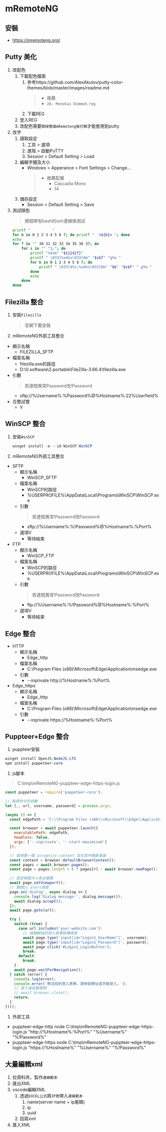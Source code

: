 # mRemoteNG 

## 安裝
* https://mremoteng.org/

## Putty 美化
1. 改配色
	1. 下載配色檔案
		1. 參考https://github.com/AlexAkulov/putty-color-themes/blob/master/images/readme.md
            > * 推薦
            > * `28. Monokai Dimmed.reg`
		2. 下載REG 
	2. 登入REG
	3. 改配色需要`關掉整個mRemoteng後打開`才能套用到putty
2. 改字
	1. 讀取設定
		1. 工具 > 選項
		2. 進階 > 啟動PuTTY
		3. Session > Default Setting > Load
	2. 編輯字體及大小
		* Windows > Apperance > Font Settings > Change...
          > - 推薦配置 
          >   * Cascadia Mono 
          >   * 14
	3. 儲存設定
		* Session > Default Setting > Save
3. 測試顏色
   > 開個帶有bash的ssh連線做測試
    ```sh
    printf "          "
    for b in 0 1 2 3 4 5 6 7; do printf "  4${b}m "; done
    echo
    for f in "" 30 31 32 33 34 35 36 37; do
        for s in "" "1;"; do
            printf "%4sm" "${s}${f}"
            printf " \033[%sm%s\033[0m" "$s$f" "gYw "
            for b in 0 1 2 3 4 5 6 7; do
                printf " \033[4%s;%sm%s\033[0m" "$b" "$s$f" " gYw "
            done
            echo
        done
    done
    ```

## Filezilla 整合
1. 安裝`Filezilla`
    > 官網下載安裝
2. mRemoteNG外部工具整合
  * 顯示名稱
    * FILEZILLA_SFTP
  * 檔案名稱
    * filezilla.exe的路徑
    * D:\0.software\2.portable\FileZilla-3.66.4\filezilla.exe
  * 引數
    > 若連間異常Password改!Password
    * sftp://%Username%:%Password%@%Hostname%:22%Userfield%
  * 合整試嘗
    * V

## WinSCP 整合
1. 安裝`WinSCP`
    ```ps1
    winget install -e --id WinSCP.WinSCP
    ```
2. mRemoteNG外部工具整合
  * SFTP
    * 顯示名稱
      * WinSCP_SFTP
    * 檔案名稱
      * WinSCP的路徑
      * %USERPROFILE%\AppData\Local\Programs\WinSCP\WinSCP.exe
    * 引數
      > 若連間異常!Password改Password
      * sftp://%Username%:%!Password%@%Hostname%:%Port%
    * 選項V
      * 等待結束
  * FTP
    * 顯示名稱
      * WinSCP_FTP
    * 檔案名稱
      * WinSCP的路徑
      * %USERPROFILE%\AppData\Local\Programs\WinSCP\WinSCP.exe
    * 引數
      > 若連間異常!Password改Password
      * ftp://%Username%:%!Password%@%Hostname%:%Port%
    * 選項V
      * 等待結束

## Edge 整合
  * HTTP
    * 顯示名稱
      * Edge_http
    * 檔案名稱
      * C:\Program Files (x86)\Microsoft\Edge\Application\msedge.exe
    * 引數
      * --inprivate http://%Hostname%:%Port%
  * Edge_https
    * 顯示名稱
      * Edge_http
    * 檔案名稱
      * C:\Program Files (x86)\Microsoft\Edge\Application\msedge.exe
    * 引數
      * --inprivate https://%Hostname%:%Port%

## Puppteer+Edge 整合
1. puppteer安裝
  ```ps1
  winget install OpenJS.NodeJS.LTS
  npm install puppeteer-core
  ```
1. js腳本
  > C:\tmp\mRemoteNG-puppteer-edge-https-login.js
  ```js
  const puppeteer = require('puppeteer-core');

  // 取得命令列參數
  let [,, url, username, password] = process.argv;

  (async () => {
    const edgePath = 'C:\\Program Files (x86)\\Microsoft\\Edge\\Application\\msedge.exe';

    const browser = await puppeteer.launch({
      executablePath: edgePath,
      headless: false,
      args: ['--inprivate', '--start-maximized']
    });

    // 取得第一個 incognito context 並在其中開新頁面
    const context = browser.defaultBrowserContext();
    const pages = await browser.pages();
    const page = pages.length > 0 ? pages[0] : await browser.newPage();

    // 設定視窗大小為全螢幕
    await page.setViewport();
    // 關閉js alert視窗
    page.on('dialog', async dialog => {
      console.log('Dialog message:', dialog.message());
      await dialog.accept();
    });
    await page.goto(url);

    try {
      switch (true) {
        case url.includes('your-website.com'):
          // 根據網站的登入表單結構填寫
          await page.type('input[id="Login1_UserName"]', username);
          await page.type('input[id="Login1_Password"]', password);
          await page.click('#Login1_LoginButton');
          break;
        default:
          break;
      }
      await page.waitForNavigation();
    } catch (error) {
      console.log(error);
      console.error('無法找到登入表單，請檢查網址或手動登入。');
      // 登入後自動關閉
      // await browser.close();                                 
      return;
    }
  })();
  ```
1. 外部工具
  * puppteer-edge-http
    node
    C:\tmp\mRemoteNG-puppteer-edge-https-login.js "http://%Hostname%:%Port%" "%Username%" "%!Password%"
  * puppteer-edge-https
    node
    C:\tmp\mRemoteNG-puppteer-edge-https-login.js "https://%Hostname%" "%Username%" "%!Password%"

## 大量編輯xml
1. 拉資料夾，製作`連線範本`
2. 匯出XML
3. vscode編輯XML
   1. 透過`EXCEL公式`將`IP表`帶入`連線範本`
      1. name(server name + ip尾碼)
      2. ip
      3. uuid
   2. 回寫xml
4. 匯入XML